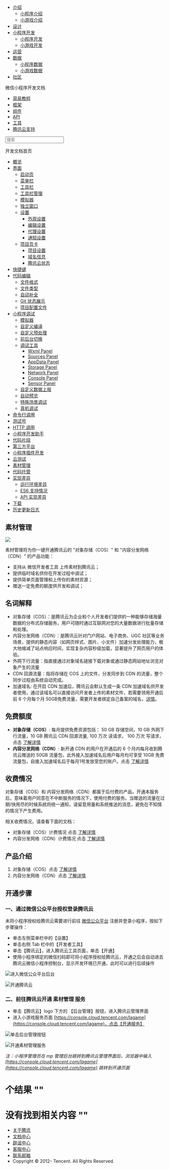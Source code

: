 <div class="book with-summary">

<div class="head">

<div class="head_box">

# [](javascript:; "_('微信公众平台 小程序')")

<div class="header_ctrls">

*   [介绍](javascript:;)
    *   [小程序介绍](https://mp.weixin.qq.com/debug/wxadoc/introduction/index.html)
    *   [小游戏介绍](https://mp.weixin.qq.com/debug/wxagame/introduction/index.html)
*   [设计](https://mp.weixin.qq.com/debug/wxadoc/design/index.html)
*   [小程序开发](javascript:;)
    *   [小程序开发](https://mp.weixin.qq.com/debug/wxadoc/dev/index.html)
    *   [小游戏开发](https://mp.weixin.qq.com/debug/wxagame/dev/index.html)
*   [运营](https://mp.weixin.qq.com/debug/wxadoc/product/index.html)
*   [数据](javascript:;)
    *   [小程序数据](https://mp.weixin.qq.com/debug/wxadoc/analysis/index.html)
    *   [小游戏数据](https://mp.weixin.qq.com/debug/wxagame/analysis/index.html)
*   [社区](https://developers.weixin.qq.com/)

</div>

</div>

</div>

<div class="sub_nav_box">

<div class="sub_nav_inner">

<div class="book-summary-opr" id="js-book-summary-opr"><a class="book-summary-btn"></a></div>

<div class="top_sub_nav">

<div class="top_title_wap"><span class="icon_title icon_dev"></span>

微信小程序开发文档

</div>

*   [简易教程](../)
*   [框架](../framework/MINA.html)
*   [组件](../component/)
*   [API](../api/)
*   [工具](../devtools/devtools.html)
*   [腾讯云支持](qcloud.html)

</div>

<div id="book-search-input" role="search">

<form><label for="search-input" class="search-icon" id="js-search-icon"></label><input type="text" id="search-input" name="search-input" placeholder="搜索"> </form>

</div>

</div>

</div>

<div class="book-summary">

<div class="book-summary-home" id="js-summary-home"><a><span class="icon_home_s icon_dev"></span><span class="s_title_2">开发文档首页</span></a></div>

<nav role="navigation">

*   [概览](../devtools/devtools.html)
*   [界面](../devtools/page.html)
    *   [启动页](../devtools/page.html#启动页)
    *   [菜单栏](../devtools/page.html#菜单栏)
    *   [工具栏](../devtools/page.html#工具栏)
    *   [工具栏管理](../devtools/page.html#工具栏管理)
    *   [模拟器](../devtools/page.html#模拟器)
    *   [独立窗口](../devtools/page.html#独立窗口)
    *   [设置](../devtools/settings.html)
        *   [外观设置](../devtools/settings.html#外观设置)
        *   [编辑设置](../devtools/settings.html#编辑设置)
        *   [代理设置](../devtools/settings.html#代理设置)
        *   [通知设置](../devtools/settings.html#通知设置)
    *   [项目页卡](../devtools/project.html)
        *   [项目设置](../devtools/project.html#项目设置)
        *   [域名信息](../devtools/project.html#域名信息)
        *   [腾讯云状态](../devtools/project.html#腾讯云状态)
*   [快捷键](../devtools/shortcut.html)
*   [代码编辑](../devtools/edit.html)
    *   [文件格式](../devtools/edit.html#文件格式)
    *   [文件类型](../devtools/edit.html#文件支持)
    *   [自动补全](../devtools/edit.html#自动补全)
    *   [Git 状态展示](../devtools/edit.html#git-状态展示)
    *   [项目配置文件](../devtools/projectconfig.html)
*   [小程序调试](../devtools/debug.html)
    *   [模拟器](../devtools/debug.html#模拟器)
    *   [自定义编译](../devtools/debug.html#自定义编译)
    *   [自定义预处理](../devtools/debug.html#自定义预处理)
    *   [前后台切换](../devtools/debug.html#前后台切换)
    *   [调试工具](../devtools/debug.html#调试工具)
        *   [Wxml Panel](../devtools/debug.html#wxml-panel)
        *   [Sources Panel](../devtools/debug.html#sources-panel)
        *   [AppData Panel](../devtools/debug.html#appdata-panel)
        *   [Storage Panel](../devtools/debug.html#storage-panel)
        *   [Network Panel](../devtools/debug.html#network-panel)
        *   [Console Panel](../devtools/debug.html#console-panel)
        *   [Sensor Panel](../devtools/debug.html#sensor-panel)
    *   [自定义数据上报](../devtools/debug.html#自定义数据上报)
    *   [自动预览](../devtools/debug.html#自动预览)
    *   [特殊场景调试](../devtools/different.html)
    *   [真机调试](../devtools/remote-debug.html)
*   [命令行调用](../devtools/cli.html)
*   [测试号](../devtools/sandbox.html)
*   [HTTP 调用](../devtools/http.html)
*   [小程序开发助手](../devtools/mydev.html)
*   [代码片段](../devtools/minicode.html)
*   [第三方平台](../devtools/ext.html)
*   [小程序插件开发](../devtools/plugin.html)
*   [云测试](../devtools/monkey-test.html)
*   [素材管理](material.html)
*   [代码托管](tgit.html)
*   [实现差异](../devtools/details.html)
    *   [运行环境差异](../devtools/details.html#运行环境差异)
    *   [ES6 支持情况](../devtools/details.html#客户端es6-api-支持情况)
    *   [API 实现差异](../devtools/notsupport.html)
*   [下载](../devtools/download.html)
*   [历史更新日志](../devtools/uplog.html)

</nav>

</div>

<div class="book-body">

<div class="body-inner">

<div class="page-wrapper" tabindex="-1" role="main">

<div class="page-inner">

<div id="book-search-results">

<div class="search-noresults">

<section class="normal markdown-section">

## 素材管理

![](https://mp.weixin.qq.com/debug/wxadoc/dev/image/devtools2/material.png)

素材管理将为你一键开通腾讯云的 "对象存储（COS）" 和 "内容分发网络（CDN）" 的产品功能：

*   支持从 微信开发者工具 上传素材到腾讯云；
*   提供临时域名供你在开发过程中调试；
*   提供简单页面管理和上传你的素材资源；
*   赠送一定免费的额度供开发和调试；

## 名词解释

*   对象存储（COS）：是腾讯云为企业和个人开发者们提供的一种能够存储海量数据的分布式存储服务，用户可随时通过互联网对您的大量数据进行批量存储和处理。
*   内容分发网络（CDN）：是腾讯云针对门户网站、电子商务、UGC 社区等业务场景，提供的静态内容（如网页样式、图片、小文件）加速分发处理能力，极大地缩减了站点响应时间，实现复杂内容秒级加载，显著提升了网页用户的体验。
*   外网下行流量：指直接通过对象域名链接下载对象或通过静态网站地址浏览对象产生的流量
*   CDN 回源流量：指将存储在 COS 上的文件，分发同步到 CDN 的流量，整个同步过程由系统自动完成。
*   加速域名: 在开启 CDN 加速后，腾讯云会默认生成一条 CDN 加速域名供开发者使用，通过该域名可以直接访问开发者上传的素材文件，若需要领用开通后前 6 个月每个月 50GB免费流量，需要开发者绑定自己备案的域名，[详情](https://cloud.tencent.com/document/product/228/3149#.E7.AC.AC.E4.BA.8C.E6.AD.A5.EF.BC.9A.E6.8E.A5.E5.85.A5.E5.9F.9F.E5.90.8D)。

## 免费额度

*   **对象存储（COS）**: 每月提供免费资源包括： 50 GB 存储空间，10 GB 外网下行流量，10 GB 腾讯云 CDN 回源流量, 100 万次 读请求， 100 万次 写请求，点击 [了解详情](https://cloud.tencent.com/document/product/436/6240)
*   **内容分发网络（CDN）**: 新开通 CDN 的用户在开通后的 6 个月内每月收到腾讯云赠送的 50GB 流量包，此外接入加速域名后用户每月均可享受 10GB 免费流量包，自接入加速域名后于每月1号发放至您的账户。点击 [了解详情](https://cloud.tencent.com/document/product/228/562)

## 收费情况

对象存储（COS）和 内容分发网络（CDN）都属于后付费的产品，开通本服务后，意味着用户同意在不中断服务的情况下，使用付费的服务。当赠送的流量在过期/快用尽的时候系统将统一通知，请留意用量和系统推送的消息，避免在不知情的情况下产生费用。

相关收费情况，请查看下面的文档：

*   对象存储（COS）计费情况 点击 [了解详情](https://cloud.tencent.com/document/product/436/16871)
*   内容分发网络（CDN）计费情况 点击 [了解详情](https://cloud.tencent.com/document/product/228/2949)

## 产品介绍

1.  对象存储（COS）点击 [了解详情](https://cloud.tencent.com/product/cos)
2.  内容分发网络（CDN）点击 [了解详情](https://cloud.tencent.com/product/cdn-scd)

## 开通步骤

### 一、通过微信公众平台授权登录腾讯云

未将小程序授权给腾讯云需要进行前往 [微信公众平台](https://mp.weixin.qq.com) 注册并登录小程序，按如下步骤操作：

*   单击左侧菜单栏中的【设置】
*   单击右侧 Tab 栏中的【开发者工具】
*   单击【腾讯云】，进入腾讯云工具页面，单击【开通】
*   使用小程序绑定的微信扫码即可将小程序授权给腾讯云，开通之后会自动进去腾讯云微信小程序控制台，显示开发环境已开通，此时可以进行后续操作

![进入微信公众平台后台](https://mp.weixin.qq.com/debug/wxadoc/dev/image/qcloud/1.png)

![开通腾讯云](https://mp.weixin.qq.com/debug/wxadoc/dev/image/qcloud/2.png)

### 二、前往腾讯云开通 素材管理 服务

*   单击【腾讯云】logo 下方的 【后台管理】按钮，进入腾讯云管理界面
*   进入小游戏服务页面 [https://console.cloud.tencent.com/lagame](https://console.cloud.tencent.com/lagame)，点击【开通服务】

![单击后台管理按钮](https://mp.weixin.qq.com/debug/wxadoc/dev/image/qcloud/enter.jpeg)

![开通素材管理服务](https://mp.weixin.qq.com/debug/wxadoc/dev/image/qcloud/openmaterial.jpeg)

_注：小程序管理员在 mp 管理后台跳转到腾讯云管理界面后，浏览器中输入 [https://console.cloud.tencent.com/lagame](https://console.cloud.tencent.com/lagame) 跳转到开通页面_

</section>

</div>

<div class="search-results">

<div class="has-results">

# <span class="search-results-count"></span>个结果 "<span class="search-query"></span>"

</div>

<div class="no-results">

# 没有找到相关内容 "<span class="search-query"></span>"

</div>

</div>

</div>

</div>

</div>

<div class="foot" id="footer">

*   [关于腾讯](http://www.tencent.com/zh-cn/index.shtml)
*   [文档中心](https://mp.weixin.qq.com/debug/wxadoc/introduction/index.html?t=1484641676&)
*   [辟谣中心](https://mp.weixin.qq.com/cgi-bin/opshowpage?action=dispelinfo&lang=zh_CN&begin=1&count=9)
*   [客服中心](http://kf.qq.com/faq/120911VrYVrA1509086vyumm.html)
*   [联系邮箱](mailto:weixinmp@qq.com)
*   Copyright © 2012-<span id="s_copyright_year"></span> Tencent. All Rights Reserved.

</div>

</div>

[](../devtools/monkey-test.html)[](tgit.html)</div>

</div>
